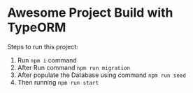 # Awesome Project Build with TypeORM

Steps to run this project:

1. Run `npm i` command
2. After Run command `npm run migration`
3. After populate the Database using command `npm run seed`
4. Then running `npm run start`

